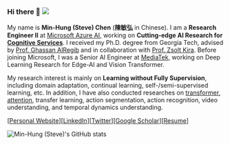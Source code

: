 ### Hi there 👋 ![](https://komarev.com/ghpvc/?username=cmhungsteve&color=green)

My name is **Min-Hung (Steve) Chen** (**陳敏弘** in Chinese). I am a **Research Engineer II** at [Microsoft Azure AI](https://azure.microsoft.com/en-us/overview/ai-platform/), working on **Cutting-edge AI Research for [Cognitive Services](https://azure.microsoft.com/en-us/services/cognitive-services/)**. I received my Ph.D. degree from Georgia Tech, advised by [Prof. Ghassan AlRegib](https://ghassanalregib.info/) and in collaboration with [Prof. Zsolt Kira](https://www.cc.gatech.edu/~zk15/). Before joining Microsoft, I was a Senior AI Engineer at [MediaTek](https://www.mediatek.com/innovations/artificial-intelligence), working on Deep Learning Research for Edge-AI and Vision Transformer.

My research interest is mainly on **Learning without Fully Supervision**, including domain adaptation, continual learning, self-/semi-supervised learning, etc. In addition, I have also conducted researches on [transformer, attention](https://github.com/cmhungsteve/Awesome-Transformer-Attention), transfer learning, action segmentation, action recognition, video understanding, and temporal dynamics understanding.

[[Personal Website](https://minhungchen.netlify.app/)][[LinkedIn](https://www.linkedin.com/in/chensteven/)][[Twitter](https://twitter.com/CMHungSteven)][[Google Scholar](https://scholar.google.com/citations?user=ovzuxi8AAAAJ)][[Resume](https://minhungchen.netlify.app/files/cv.pdf)]

![Min-Hung (Steve)'s GitHub stats](https://github-readme-stats.vercel.app/api?username=cmhungsteve&show_icons=true&count_private=true&theme=algolia)

<!--![Top Langs](https://github-readme-stats.vercel.app/api/top-langs/?username=cmhungsteve&layout=compact&theme=vision-friendly-dark)-->

<!--
**cmhungsteve/cmhungsteve** is a ✨ _special_ ✨ repository because its `README.md` (this file) appears on your GitHub profile.

Here are some ideas to get you started:

- 🔭 I’m currently working on ...
- 🌱 I’m currently learning ...
- 👯 I’m looking to collaborate on ...
- 🤔 I’m looking for help with ...
- 💬 Ask me about ...
- 📫 How to reach me: ...
- 😄 Pronouns: ...
- ⚡ Fun fact: ...
-->
